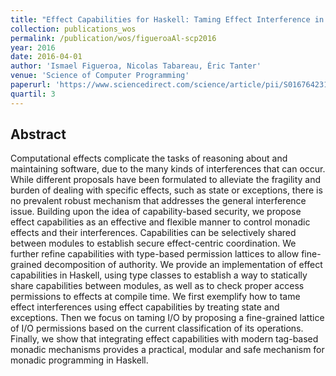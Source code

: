 ```yaml
---
title: "Effect Capabilities for Haskell: Taming Effect Interference in Monadic Programming"
collection: publications_wos
permalink: /publication/wos/figueroaAl-scp2016
year: 2016
date: 2016-04-01
author: 'Ismael Figueroa, Nicolas Tabareau, Éric Tanter'
venue: 'Science of Computer Programming'
paperurl: 'https://www.sciencedirect.com/science/article/pii/S0167642315004062'
quartil: 3
---
```


## Abstract

Computational effects complicate the tasks of reasoning about and maintaining
software, due to the many kinds of interferences that can occur. While
different proposals have been formulated to alleviate the fragility and burden
of dealing with specific effects, such as state or exceptions, there is no
prevalent robust mechanism that addresses the general interference issue.
Building upon the idea of capability-based security, we propose effect
capabilities as an effective and flexible manner to control monadic effects and
their interferences. Capabilities can be selectively shared between modules to
establish secure effect-centric coordination. We further refine capabilities
with type-based permission lattices to allow fine-grained decomposition of
authority. We provide an implementation of effect capabilities in Haskell,
using type classes to establish a way to statically share capabilities between
modules, as well as to check proper access permissions to effects at compile
time. We first exemplify how to tame effect interferences using effect
capabilities by treating state and exceptions. Then we focus on taming I/O by
proposing a fine-grained lattice of I/O permissions based on the current
classification of its operations. Finally, we show that integrating effect
capabilities with modern tag-based monadic mechanisms provides a practical,
modular and safe mechanism for monadic programming in Haskell.
